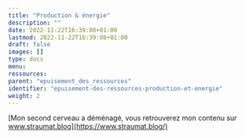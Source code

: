```yaml
---
title: "Production & énergie"
description: ""
date: 2022-11-22T16:39:08+01:00
lastmod: 2022-11-22T16:39:08+01:00
draft: false
images: []
type: docs
menu:
ressources:
parent: "epuisement_des_ressources"
identifier: "epuisement-des-ressources-production-et-energie"
weight: 2
---
```


[Mon second cerveau a déménagé, vous retrouverez mon contenu sur www.straumat.blog](https://www.straumat.blog/)